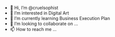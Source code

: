 - 👋 Hi, I’m @cruelsophist
- 👀 I’m interested in Digital Art
- 🌱 I’m currently learning Business Execution Plan
- 💞️ I’m looking to collaborate on ...
- 📫 How to reach me ...

<!---
cruelsophist/cruelsophist is a ✨ special ✨ repository because its `README.md` (this file) appears on your GitHub profile.
You can click the Preview link to take a look at your changes.
--->
